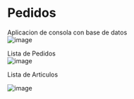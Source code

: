 # Pedidos
Aplicacion de consola con base de datos <br>
![image](https://user-images.githubusercontent.com/79023436/167769342-4686846a-9c17-40bb-a6a2-70c28a94855c.png)


Lista de Pedidos <br>
![image](https://user-images.githubusercontent.com/79023436/167995836-4e49fab4-5d66-4430-b147-1e8f202282ce.png)


Lista de Articulos <br>

![image](https://user-images.githubusercontent.com/79023436/167995952-7df2ea43-f3df-4824-9dab-a5e1470daff1.png)
